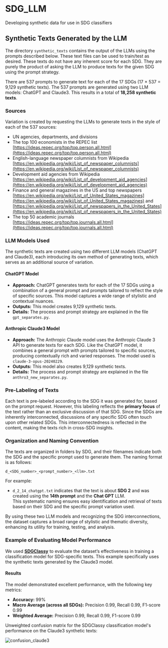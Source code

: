 # SDG_LLM
Developing synthetic data for use in SDG classifiers

## Synthetic Texts Generated by the LLM
The directory `synthetic_texts` contains the output of the LLMs using the prompts described below. These text files can be used to train/test as desired. These texts do not have any inherent score for each SDG. They are purely the product of asking the LLM to produce texts for the given SDG using the prompt strategy. 

There are 537 prompts to generate text for each of the 17 SDGs (17 × 537 = 9,129 synthetic texts). The 537 prompts are generated using two LLM models: ChatGPT and Claude3. This results in a total of **18,258 synthetic texts**.

### Sources
Variation is created by requesting the LLMs to generate texts in the style of each of the 537 sources:
* UN agencies, departments, and divisions
* The top 100 economists in the REPEC list [https://ideas.repec.org/top/top.person.all.html](https://ideas.repec.org/top/top.person.all.html)  
* English-language newspaper columnists from Wikipedia [https://en.wikipedia.org/wiki/List_of_newspaper_columnists](https://en.wikipedia.org/wiki/List_of_newspaper_columnists)  
* Development aid agencies from Wikipedia [https://en.wikipedia.org/wiki/List_of_development_aid_agencies](https://en.wikipedia.org/wiki/List_of_development_aid_agencies)  
* Finance and general magazines in the US and top newspapers [https://en.wikipedia.org/wiki/List_of_United_States_magazines](https://en.wikipedia.org/wiki/List_of_United_States_magazines) and [https://en.wikipedia.org/wiki/List_of_newspapers_in_the_United_States](https://en.wikipedia.org/wiki/List_of_newspapers_in_the_United_States)  
* The top 50 academic journals [https://ideas.repec.org/top/top.journals.all.html](https://ideas.repec.org/top/top.journals.all.html)  

### LLM Models Used
The synthetic texts are created using two different LLM models (ChatGPT and Claude3), each introducing its own method of generating texts, which serves as an additional source of variation. 

#### ChatGPT Model
* **Approach:** ChatGPT generates texts for each of the 17 SDGs using a combination of a general prompt and prompts tailored to reflect the style of specific sources. This model captures a wide range of stylistic and contextual nuances.
* **Outputs:** This model creates 9,129 synthetic texts.
* **Details:** The process and prompt strategy are explained in the file `gpt_separates.py`.

#### Anthropic Claude3 Model
* **Approach:** The Anthropic Claude model uses the Anthropic Claude 3 API to generate texts for each SDG. Like the ChatGPT model, it combines a general prompt with prompts tailored to specific sources, producing contextually rich and varied responses. The model used is `claude-3-opus-20240229`. 
* **Outputs:** This model also creates 9,129 synthetic texts.
* **Details:** The process and prompt strategy are explained in the file `anthro3_new_separates.py`.

### Pre-Labeling of Texts
Each text is pre-labeled according to the SDG it was generated for, based on the prompt request. However, this labeling reflects the **primary focus** of the text rather than an exclusive discussion of that SDG. Since the SDGs are inherently interconnected, discussions of any specific SDG often touch upon other related SDGs. This interconnectedness is reflected in the content, making the texts rich in cross-SDG insights.

### Organization and Naming Convention
The texts are organized in folders by SDG, and their filenames indicate both the SDG and the specific prompt used to generate them. The naming format is as follows:  
```
d_<SDG_number>_<prompt_number>_<llm>.txt
```
For example:  
* `d_2_14_chatgpt.txt` indicates that the text is about **SDG 2** and was created using the **14th prompt** and the **Chat GPT** LLM.  
This systematic naming ensures easy identification and retrieval of texts based on their SDG and the specific prompt variation used.

By using these two LLM models and recognizing the SDG interconnections, the dataset captures a broad range of stylistic and thematic diversity, enhancing its utility for training, testing, and analysis.

### Example of Evaluating Model Performance
We used **[SDGClassy](https://github.com/SeaCelo/SDGclassy)** to evaluate the dataset’s effectiveness in training a classification model for SDG-specific texts. This example specifically uses the synthetic texts generated by the Claude3 model.

#### Results
The model demonstrated excellent performance, with the following key metrics:
- **Accuracy:** 99%
- **Macro Average (across all SDGs):** Precision 0.99, Recall 0.99, F1-score 0.99
- **Weighted Average:** Precision 0.99, Recall 0.99, F1-score 0.99

Unweighted confusion matrix for the SDGClassy classification model's performance on the Claude3 synthetic texts:

![confusion_claude3](https://github.com/user-attachments/assets/92764c69-b52b-4a49-9afc-32f1efdb2dc5)



